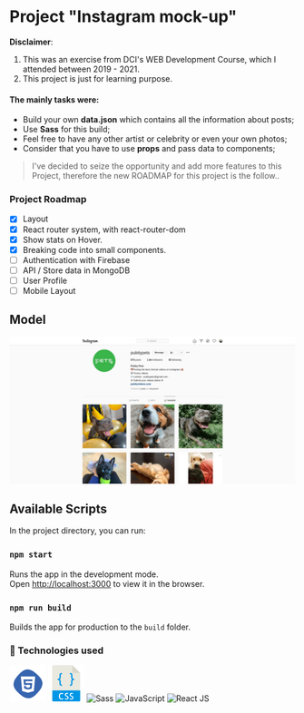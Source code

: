 # Project "Instagram mock-up"

**Disclaimer**: 
1. This was an exercise from DCI's WEB Development Course, which I attended between 2019 - 2021. 
2. This project is just for learning purpose. 

#### The mainly tasks were: 
- Build your own **data.json** which contains all the information about posts;
- Use **Sass** for this build;
- Feel free to have any other artist or celebrity or even your own photos;
- Consider that you have to use **props** and pass data to components;

> I've decided to seize the opportunity and add more features to this Project, therefore the new ROADMAP for this project is the follow..
### Project Roadmap
- [x] Layout
- [x] React router system, with react-router-dom
- [x] Show stats on Hover.
- [x] Breaking code into small components.
- [ ] Authentication with Firebase
- [ ] API / Store data in MongoDB
- [ ] User Profile
- [ ] Mobile Layout

## Model
![screenshot](./doc/img/pubity.png)

## Available Scripts

In the project directory, you can run:

### `npm start`

Runs the app in the development mode.<br />
Open [http://localhost:3000](http://localhost:3000) to view it in the browser.

### `npm run build`

Builds the app for production to the `build` folder.<br />

### 🚀 Technologies used
![html](./doc/img/html.png)
![css](./doc/img/css.png)
![Sass](https://user-images.githubusercontent.com/47280551/71610255-1829a200-2b6e-11ea-851c-8a7e48ac2eed.png)
![JavaScript](https://williamavasquez.herokuapp.com/img/js.png)
![React JS](https://user-images.githubusercontent.com/47280551/71610254-17910b80-2b6e-11ea-9997-eef4b39fd673.png)
